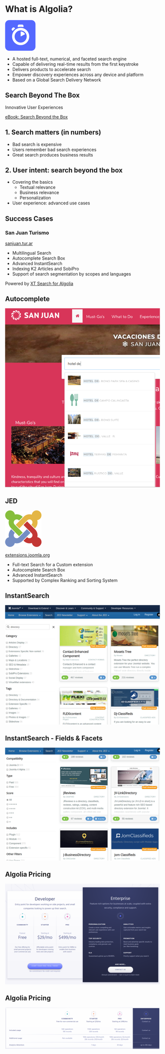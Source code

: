 # What is Algolia?  <!-- .slide: class="extly-slide-style" data-background="#ffa619" -->

![What is Algolia?](images/05-who/algolia-blue-mark.svg) <!-- .element: style="width: 10%" -->

- A hosted full-text, numerical, and faceted search engine<!-- .element: class="small" -->
- Capable of delivering real-time results from the first keystroke<!-- .element: class="small" -->
- Delivers products to accelerate search<!-- .element: class="small" -->
- Empower discovery experiences across any device and platform<!-- .element: class="small" -->
- Based on a Global Search Delivery Network<!-- .element: class="small" -->


## Search Beyond The Box  <!-- .slide: class="extly-slide-style plain" data-background-repeat="no-repeat" data-background-image="images/10-what/lando-seal.png" data-background-size="15%" data-background-position="95% 5%" -->

Innovative User Experiences

[eBook: Search Beyond the Box](https://go.algolia.com/search-beyond-the-box)<!-- .element: class="small" -->


## 1. Search matters (in numbers) <!-- .slide: class="extly-slide-style plain" data-background-repeat="no-repeat" data-background-image="images/10-what/lando-seal.png" data-background-size="15%" data-background-position="95% 5%" -->

- Bad search is expensive
- Users remember bad search experiences
- Great search produces business results


## 2. User intent: search beyond the box <!-- .slide: class="extly-slide-style plain" data-background-repeat="no-repeat" data-background-image="images/10-what/lando-seal.png" data-background-size="15%" data-background-position="95% 5%" -->

- Covering the basics
    - Textual relevance
    - Business relevance
    - Personalization
- User experience: advanced use cases


## Success Cases


### San Juan Turismo

[sanjuan.tur.ar](https://sanjuan.tur.ar/en/)

- Multilingual Search<!-- .element: class="small" -->
- Autocomplete Search Box<!-- .element: class="small" -->
- Advanced InstantSearch<!-- .element: class="small" -->
- Indexing K2 Articles and SobiPro<!-- .element: class="small" -->
- Support of search segmentation by scopes and languages<!-- .element: class="small" -->

Powered by [XT Search for Algolia](https://www.extly.com/xt-search-for-joomla.html)


## Autocomplete

![SanJuan Turismo - Autocomplete](images/10-what/sanjuan-autocomplete.png)


## JED

![What is Algolia?](images/05-who/Joomla-isologo.svg) <!-- .element: style="width: 10%" -->

[extensions.joomla.org](https://extensions.joomla.org)

- Full-text Search for a Custom extension<!-- .element: class="small" -->
- Autocomplete Search Box<!-- .element: class="small" -->
- Advanced InstantSearch<!-- .element: class="small" -->
- Supported by Complex Ranking and Sorting System<!-- .element: class="small" -->


## InstantSearch

![JED - InstantSearch](images/10-what/jed-search-InstantSearch.png)


## InstantSearch - Fields & Facets

![JED - InstantSearch](images/10-what/jed-search-InstantSearch2.png)


## Algolia Pricing

![Algolia Pricing](images/10-what/algolia-pricing.png) <!-- .element: style="width: 90%" -->


## Algolia Pricing

![Algolia Pricing](images/10-what/algolia-pricing2.png) <!-- .element: style="width: 90%" -->

